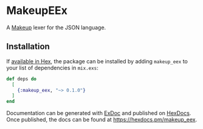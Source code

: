 # MakeupEEx

A [Makeup](https://github.com/elixir-makeup/makeup/) lexer for the JSON language.

## Installation

If [available in Hex](https://hex.pm/docs/publish), the package can be installed
by adding `makeup_eex` to your list of dependencies in `mix.exs`:

```elixir
def deps do
  [
    {:makeup_eex, "~> 0.1.0"}
  ]
end
```

Documentation can be generated with [ExDoc](https://github.com/elixir-lang/ex_doc)
and published on [HexDocs](https://hexdocs.pm). Once published, the docs can
be found at <https://hexdocs.pm/makeup_eex>.

